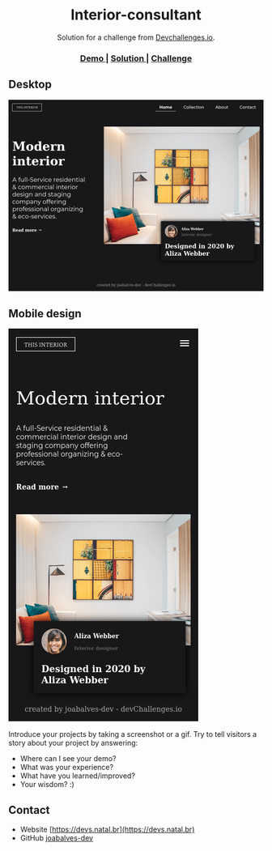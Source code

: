 <!-- Please update value in the {}  -->

<h1 align="center">Interior-consultant</h1>

<div align="center">
   Solution for a challenge from  <a href="http://devchallenges.io" target="_blank">Devchallenges.io</a>.
</div>

<div align="center">
  <h3>
    <a href="https://devs.natal.br/devchallenges/interior-consultant-master/">
      Demo
    </a>
    <span> | </span>
    <a href="https://github.com/joabalves-dev/interior-consultant-master">
      Solution
    </a>
    <span> | </span>
    <a href="https://devchallenges.io/challenges/Jymh2b2FyebRTUljkNcb">
      Challenge
    </a>
  </h3>
</div>

## Desktop
![screenshot](screenshot.png)

## Mobile design
![screenshot](screenshot_mobile.png)

Introduce your projects by taking a screenshot or a gif. Try to tell visitors a story about your project by answering:

- Where can I see your demo?
- What was your experience?
- What have you learned/improved?
- Your wisdom? :)



## Contact

- Website [https://devs.natal.br](https://devs.natal.br)
- GitHub [joabalves-dev](https://github.com/joabalves-dev)

